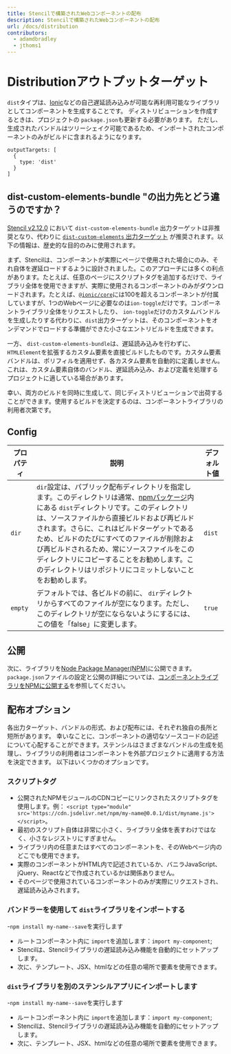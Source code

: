 ```yaml
---
title: Stencilで構築されたWebコンポーネントの配布
description: Stencilで構築されたWebコンポーネントの配布
url: /docs/distribution
contributors:
  - adamdbradley
  - jthoms1
---
```


# Distributionアウトプットターゲット

`dist`タイプは、[Ionic](https://www.npmjs.com/package/@ionic/core)などの自己遅延読み込みが可能な再利用可能なライブラリとしてコンポーネントを生成することです。 ディストリビューションを作成するときは、プロジェクトの `package.json`も更新する必要があります。 ただし、生成されたバンドルはツリーシェイク可能であるため、インポートされたコンポーネントのみがビルドに含まれるようになります。

```tsx
outputTargets: [
  {
    type: 'dist'
  }
]
```


## dist-custom-elements-bundle "の出力先とどう違うのですか？

[Stencil v2.12.0](https://github.com/ionic-team/stencil/releases/tag/v2.12.0) において `dist-custom-elements-bundle` 出力ターゲットは非推奨となり、代わりに [`dist-custom-elements` 出力ターゲット](custom-elements) が推奨されます。以下の情報は、歴史的な目的のみに使用されます。

まず、Stencilは、コンポーネントが実際にページで使用された場合にのみ、それ自体を遅延ロードするように設計されました。このアプローチには多くの利点があります。たとえば、任意のページにスクリプトタグを追加するだけで、ライブラリ全体を使用できますが、実際に使用されるコンポーネントのみがダウンロードされます。たとえば、[`@ionic/core`](https://www.npmjs.com/package/@ionic/core)には100を超えるコンポーネントが付属していますが、1つのWebページに必要なのは`ion-toggle`だけです。コンポーネントライブラリ全体をリクエストしたり、 `ion-toggle`だけのカスタムバンドルを生成したりする代わりに、`dist`出力ターゲットは、そのコンポーネントをオンデマンドでロードする準備ができた小さなエントリビルドを生成できます。

一方、 `dist-custom-elements-bundle`は、遅延読み込みを行わずに、`HTMLElement`を拡張するカスタム要素を直接ビルドしたものです。カスタム要素バンドルは、ポリフィルを適用せず、各カスタム要素を自動的に定義しません。これは、カスタム要素自体のバンドル、遅延読み込み、および定義を処理するプロジェクトに適している場合があります。

幸い、両方のビルドを同時に生成して、同じディストリビューションで出荷することができます。使用するビルドを決定するのは、コンポーネントライブラリの利用者次第です。

## Config

| プロパティ | 説明                                                                                                                                                                                                                                                                                                                                                                                                                                                                                         | デフォルト値 |
|----------|-----------------------------------------------------------------------------------------------------------------------------------------------------------------------------------------------------------------------------------------------------------------------------------------------------------------------------------------------------------------------------------------------------------------------------------------------------------------------------------------------------|---------|
| `dir`    | `dir`設定は、パブリック配布ディレクトリを指定します。このディレクトリは通常、[npmパッケージ](https://docs.npmjs.com/getting-started/packages)内にある `dist`ディレクトリです。このディレクトリは、ソースファイルから直接ビルドおよび再ビルドされます。さらに、これはビルドターゲットであるため、ビルドのたびにすべてのファイルが削除および再ビルドされるため、常にソースファイルをこのディレクトリにコピーすることをお勧めします。このディレクトリはリポジトリにコミットしないことをお勧めします。 | `dist`  |
| `empty`  | デフォルトでは、各ビルドの前に、 `dir`ディレクトリからすべてのファイルが空になります。ただし、このディレクトリが空にならないようにするには、この値を「false」に変更します。 | `true`  |


## 公開

次に、ライブラリを[Node Package Manager(NPM)](https://www.npmjs.com/)に公開できます。 `package.json`ファイルの設定と公開の詳細については、[コンポーネントライブラリをNPMに公開する](/docs/Publishing)を参照してください。


## 配布オプション

各出力ターゲット、バンドルの形式、および配布には、それぞれ独自の長所と短所があります。 幸いなことに、コンポーネントの適切なソースコードの記述について心配することができます。ステンシルはさまざまなバンドルの生成を処理し、ライブラリの利用者はコンポーネントを外部プロジェクトに適用する方法を決定できます。 以下はいくつかのオプションです。


### スクリプトタグ

- 公開されたNPMモジュールのCDNコピーにリンクされたスクリプトタグを使用します。例： `<script type="module" src='https://cdn.jsdelivr.net/npm/my-name@0.0.1/dist/myname.js'></script>`。
- 最初のスクリプト自体は非常に小さく、ライブラリ全体を表すわけではなく、小さなレジストリにすぎません。
- ライブラリ内の任意またはすべてのコンポーネントを、そのWebページ内のどこでも使用できます。
- 実際のコンポーネントがHTML内で記述されているか、バニラJavaScript、jQuery、Reactなどで作成されているかは関係ありません。
- そのページで使用されているコンポーネントのみが実際にリクエストされ、遅延読み込みされます。

### バンドラーを使用して `dist`ライブラリをインポートする
-`npm install my-name--save`を実行します
- ルートコンポーネント内に `import`を追加します：`import my-component`;
- Stencilは、Stencilライブラリの遅延読み込み機能を自動的にセットアップします。
- 次に、テンプレート、JSX、htmlなどの任意の場所で要素を使用できます。


### `dist`ライブラリを別のステンシルアプリにインポートします
-`npm install my-name--save`を実行します
- ルートコンポーネント内に `import`を追加します：`import my-component`;
- Stencilは、Stencilライブラリの遅延読み込み機能を自動的にセットアップします。
- 次に、テンプレート、JSX、htmlなどの任意の場所で要素を使用できます。
